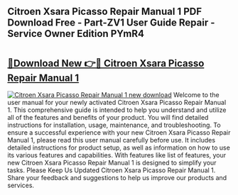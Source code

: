 ## Citroen Xsara Picasso Repair Manual 1 PDF Download Free - Part-ZV1 User Guide Repair - Service Owner Edition PYmR4

# <h2><a href="http://bc71623.oget.top/?id=Citroen+Xsara+Picasso+Repair+Manual+1">🔗Download New 👉🔴 Citroen Xsara Picasso Repair Manual 1</a></h2>

[![Citroen Xsara Picasso Repair Manual 1 new download](https://i.imgur.com/5g1atiW.png)](http://bc71623.oget.top/?id=Citroen+Xsara+Picasso+Repair+Manual+1)
Welcome to the user manual for your newly activated Citroen Xsara Picasso Repair Manual 1. This comprehensive guide is intended to help you understand and utilize all of the features and benefits of your product. You will find detailed instructions for installation, usage, maintenance, and troubleshooting. To ensure a successful experience with your new Citroen Xsara Picasso Repair Manual 1, please read this user manual carefully before use. It includes detailed instructions for product setup, as well as information on how to use its various features and capabilities. With features like list of features, your new Citroen Xsara Picasso Repair Manual 1 is designed to simplify your tasks. Please Keep Us Updated Citroen Xsara Picasso Repair Manual 1. Share your feedback and suggestions to help us improve our products and services.
